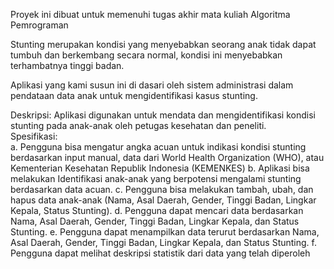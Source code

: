 Proyek ini dibuat untuk memenuhi tugas akhir mata kuliah Algoritma Pemrograman

Stunting merupakan kondisi yang menyebabkan seorang anak tidak dapat tumbuh dan berkembang secara normal, kondisi ini menyebabkan terhambatnya tinggi badan.

Aplikasi yang kami susun ini di dasari oleh sistem administrasi dalam pendataan data anak untuk mengidentifikasi kasus stunting.

Deskripsi: Aplikasi digunakan untuk mendata dan mengidentifikasi kondisi stunting pada anak-anak oleh petugas kesehatan dan peneliti.	
Spesifikasi:	
a.	Pengguna bisa mengatur angka acuan untuk indikasi kondisi stunting berdasarkan input manual, data dari World Health Organization (WHO), atau Kementerian Kesehatan Republik Indonesia (KEMENKES)
b.	Aplikasi bisa melakukan Identifikasi anak-anak yang berpotensi mengalami stunting berdasarkan data acuan.
c.	Pengguna bisa melakukan tambah, ubah, dan hapus data anak-anak (Nama, Asal Daerah, Gender, Tinggi Badan, Lingkar Kepala, Status Stunting).
d.	Pengguna dapat mencari data berdasarkan Nama, Asal Daerah, Gender, Tinggi Badan, Lingkar Kepala, dan Status Stunting.
e.	Pengguna dapat menampilkan data terurut berdasarkan Nama, Asal Daerah, Gender, Tinggi Badan, Lingkar Kepala, dan Status Stunting.
f.	Pengguna dapat melihat deskripsi statistik dari data yang telah diperoleh
